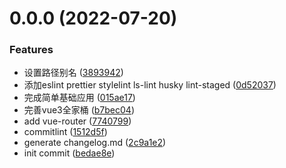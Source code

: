# 0.0.0 (2022-07-20)


### Features

* 设置路径别名 ([3893942](https://192.168.137.5/yangdong/electron-vue-vite-template/commits/38939423f49bacba2cc533d5ce931a8c737e748d))
* 添加eslint prettier stylelint ls-lint husky lint-staged ([0d52037](https://192.168.137.5/yangdong/electron-vue-vite-template/commits/0d520377588a9ac47f599a5a9cfab25595562cc2))
* 完成简单基础应用 ([015ae17](https://192.168.137.5/yangdong/electron-vue-vite-template/commits/015ae1726907e48544ac5c190825dfb7e1c8158f))
* 完善vue3全家桶 ([b7bec04](https://192.168.137.5/yangdong/electron-vue-vite-template/commits/b7bec04cce4efd0ac1dcb4fe63ed6cc847c63579))
* add vue-router ([7740799](https://192.168.137.5/yangdong/electron-vue-vite-template/commits/7740799c2c62007084183ca2da0b63b1dc45d140))
* commitlint ([1512d5f](https://192.168.137.5/yangdong/electron-vue-vite-template/commits/1512d5fcbb25d184ffbb18aa4ec5f162396f250b))
* generate changelog.md ([2c9a1e2](https://192.168.137.5/yangdong/electron-vue-vite-template/commits/2c9a1e24e71f3c9e8b33c3cff0231612e44d9492))
* init commit ([bedae8e](https://192.168.137.5/yangdong/electron-vue-vite-template/commits/bedae8e96830d9af7b613bcfa365ac44027dcf87))



